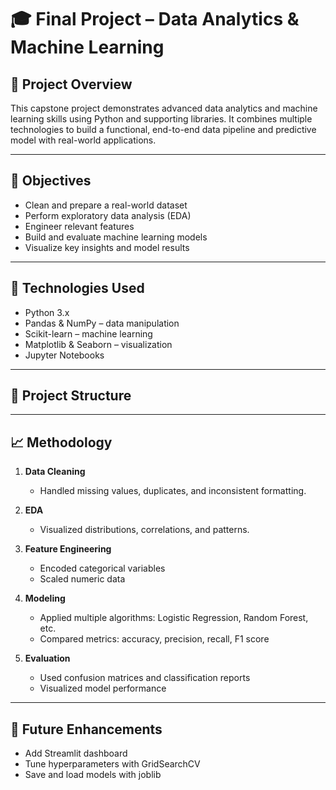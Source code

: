 # 🎓 Final Project – Data Analytics & Machine Learning

## 🧠 Project Overview

This capstone project demonstrates advanced data analytics and machine learning skills using Python and supporting libraries. It combines multiple technologies to build a functional, end-to-end data pipeline and predictive model with real-world applications.

---

## 🎯 Objectives

- Clean and prepare a real-world dataset
- Perform exploratory data analysis (EDA)
- Engineer relevant features
- Build and evaluate machine learning models
- Visualize key insights and model results

---

## 🧰 Technologies Used

- Python 3.x
- Pandas & NumPy – data manipulation
- Scikit-learn – machine learning
- Matplotlib & Seaborn – visualization
- Jupyter Notebooks

---

## 📂 Project Structure


---

## 📈 Methodology

1. **Data Cleaning**
   - Handled missing values, duplicates, and inconsistent formatting.

2. **EDA**
   - Visualized distributions, correlations, and patterns.

3. **Feature Engineering**
   - Encoded categorical variables
   - Scaled numeric data

4. **Modeling**
   - Applied multiple algorithms: Logistic Regression, Random Forest, etc.
   - Compared metrics: accuracy, precision, recall, F1 score

5. **Evaluation**
   - Used confusion matrices and classification reports
   - Visualized model performance

---

## 📌 Future Enhancements

- Add Streamlit dashboard
- Tune hyperparameters with GridSearchCV
- Save and load models with joblib
